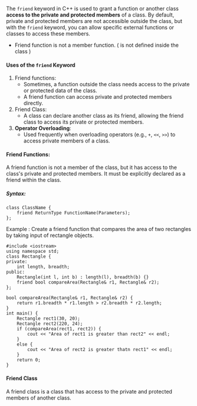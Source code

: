 The `friend` keyword in C++ is used to grant a function or another class **access to the private and protected members** of a class. By default, private and protected members are not accessible outside the class, but with the `friend` keyword, you can allow specific external functions or classes to access these members.
- Friend function is not a member function. ( is not defined inside the class )


#### Uses of the `friend` Keyword
1. Friend functions:
   - Sometimes, a function outside the class needs access to the private or protected data of the class.
   - A friend function can access private and protected members directly.
2. Friend Class:
   - A class can declare another class as its friend, allowing the friend class to access its private or protected members.
3. **Operator Overloading**:
   - Used frequently when overloading operators (e.g., `+`, `<<`, `>>`) to access private members of a class.


#### Friend Functions:
A friend function is not a member of the class, but it has access to the class's private and protected members. It must be explicitly declared as a friend within the class.
##### Syntax:
```
class ClassName {
    friend ReturnType FunctionName(Parameters);
};
```

Example : Create a friend function that compares the area of two rectangles by taking input of rectangle objects.
```
#include <iostream>
using namespace std;
class Rectangle {
private:
    int length, breadth;
public:
    Rectangle(int l, int b) : length(l), breadth(b) {}
    friend bool compareArea(Rectangle& r1, Rectangle& r2);
};

bool compareArea(Rectangle& r1, Rectangle& r2) {
    return r1.breadth * r1.length > r2.breadth * r2.length;
}
int main() {
    Rectangle rect1(30, 20);
    Rectangle rect2(220, 24);
    if (compareArea(rect1, rect2)) {
        cout << "Area of rect1 is greater than rect2" << endl;
    }
    else {
        cout << "Area of rect2 is greater thatn rect1" << endl;
    }
    return 0;
}
```




#### Friend Class
A friend class is a class that has access to the private and protected members of another class.